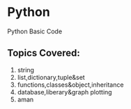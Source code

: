 # Python
Python Basic Code

## Topics  Covered:
1. string
1. list,dictionary,tuple&set
1. functions,classes&object,inheritance
1. database,liberary&graph plotting
2. aman


